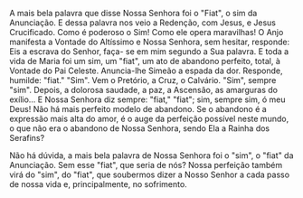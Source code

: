 
A mais bela palavra que disse Nossa Senhora foi o "Fiat", o sim da Anunciação. E dessa palavra nos veio a Redenção, com Jesus, e Jesus Crucificado. Como é poderoso o Sim! Como ele opera maravilhas! O Anjo manifesta a Vontade do Altíssimo e Nossa Senhora, sem hesitar, responde: Eis a escrava do Senhor, faça- se em mim segundo a Sua palavra. E toda a vida de Maria foi um sim, um "fiat", um ato de abandono perfeito, total, à Vontade do Pai Celeste. Anuncia-lhe Simeão a espada da dor. Responde, humilde: "fiat." "Sim". Vem o Pretório, a Cruz, o Calvário. "Sim", sempre "sim". Depois, a dolorosa saudade, a paz, a Ascensão, as amarguras do exílio\... E Nossa Senhora diz sempre: "fiat," "fiat"; sim, sempre sim, ó meu Deus! Não há mais perfeito modelo de abandono. Se o abandono é a expressão mais alta do amor, é o auge da perfeição possível neste mundo, o que não era o abandono de Nossa Senhora, sendo Ela a Rainha dos Serafins?

Não há dúvida, a mais bela palavra de Nossa Senhora foi o "sim", o "fiat" da Anunciação. Sem esse "fiat", que seria de nós? Nossa perfeição também virá do "sim", do "fiat", que soubermos dizer a Nosso Senhor a cada passo de nossa vida e, principalmente, no sofrimento.

